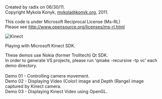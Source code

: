 Created by radix on 06/30/11. <br>
Copyright Mykola Konyk, <mykola@konyk.org>, 2011. <br>

This code is under Microsoft Reciprocal License (Ms-RL) <br>
Please see http://www.opensource.org/licenses/ms-rl.html <br>

<img alt="Kinect" src="http://i.imgur.com/SXGs6.png"/>



Playing with Microsoft Kinect SDK. <br>

These demos use Nokia (former Trolltech) Qt SDK. <br>
In order to generate VS projects, please run 'qmake -recursive -tp vc' each demo directory. <br>
<br>
Demo 01 - Controlling camera movement. <br>
Demo 02 - Displaying Video (Color) image and Depth (Range) image captured by Kinect camera. <br>
Demo 03 - Displaying Kinect Video using OpenGL. <br>


